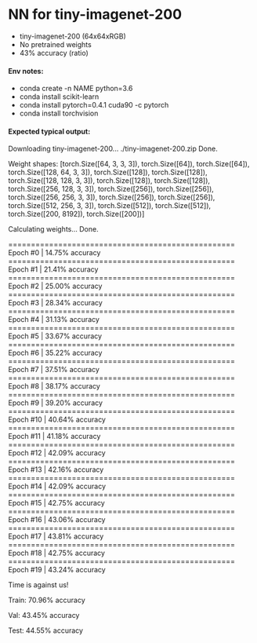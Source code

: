 # NN for tiny-imagenet-200

- tiny-imagenet-200 (64x64xRGB)
- No pretrained weights
- 43% accuracy (ratio)

#### Env notes:
- conda create -n NAME python=3.6
- conda install scikit-learn
- conda install pytorch=0.4.1 cuda90 -c pytorch
- conda install torchvision

#### Expected typical output:

Downloading tiny-imagenet-200... ./tiny-imagenet-200.zip
Done.

Weight shapes: [torch.Size([64, 3, 3, 3]), torch.Size([64]), torch.Size([64]), torch.Size([128, 64, 3, 3]), torch.Size([128]), torch.Size([128]), torch.Size([128, 128, 3, 3]), torch.Size([128]), torch.Size([128]), torch.Size([256, 128, 3, 3]), torch.Size([256]), torch.Size([256]), torch.Size([256, 256, 3, 3]), torch.Size([256]), torch.Size([256]), torch.Size([512, 256, 3, 3]), torch.Size([512]), torch.Size([512]), torch.Size([200, 8192]), torch.Size([200])]

Calculating weights... Done.

================================================== Epoch #0 | 14.75% accuracy
================================================== Epoch #1 | 21.41% accuracy
================================================== Epoch #2 | 25.00% accuracy
================================================== Epoch #3 | 28.34% accuracy
================================================== Epoch #4 | 31.13% accuracy
================================================== Epoch #5 | 33.67% accuracy
================================================== Epoch #6 | 35.22% accuracy
================================================== Epoch #7 | 37.51% accuracy
================================================== Epoch #8 | 38.17% accuracy
================================================== Epoch #9 | 39.20% accuracy
================================================== Epoch #10 | 40.64% accuracy
================================================== Epoch #11 | 41.18% accuracy
================================================== Epoch #12 | 42.09% accuracy
================================================== Epoch #13 | 42.16% accuracy
================================================== Epoch #14 | 42.09% accuracy
================================================== Epoch #15 | 42.75% accuracy
================================================== Epoch #16 | 43.06% accuracy
================================================== Epoch #17 | 43.81% accuracy
================================================== Epoch #18 | 42.75% accuracy
================================================== Epoch #19 | 43.24% accuracy

Time is against us!

Train: 70.96% accuracy

Val: 43.45% accuracy

Test: 44.55% accuracy
